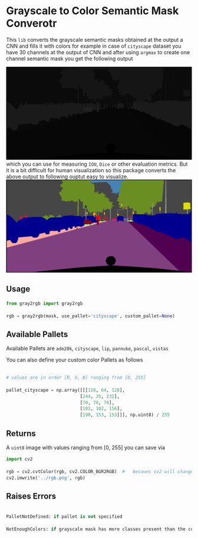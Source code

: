 # Grayscale to Color Semantic Mask Converotr

This `lib` converts the grayscale semantic masks obtained at the output a CNN and fills it with colors for example in case of 
`cityscape` dataset you have 30 channels at the output of CNN and after using `argmax` to create one channel semantic mask you
get the following output

![alt text](https://github.com/Mr-TalhaIlyas/Converting-Grayscale-Semantic-Masks-to-Color/blob/master/screens/gray.png)
which you can use for measuring `IOU`, `Dice` or other evaluation metrics. But it is a bit difficult for human visualization so this package 
converts the above output to following ouptut easy to visualize.
![alt text](https://github.com/Mr-TalhaIlyas/Converting-Grayscale-Semantic-Masks-to-Color/blob/master/screens/rgb.png)
## Usage

```python
from gray2rgb import gray2rgb

rgb = gray2rgb(mask, use_pallet='cityscape', custom_pallet=None)

```
## Available Pallets
Available Pallets are `ade20k`, `cityscape`, `lip`, `pannuke`, `pascal`, `vistas`

You can also define your custom color Pallets as follows

```python

# values are in order [R, G, B] ranging from [0, 255]

pallet_cityscape = np.array([[[128, 64, 128],
                            [244, 35, 232],
                            [70, 70, 70],
                            [102, 102, 156],
                            [190, 153, 153]]], np.uint8) / 255
```

## Returns

A `uint8` image with values ranging from [0, 255] you can save via

```python
import cv2

rgb = cv2.cvtColor(rgb, cv2.COLOR_BGR2RGB)  #   becaues cv2 will change color channels before writing
cv2.imwrite('../rgb.png', rgb)
```


## Raises Errors

```python

PalletNotDefined: if pallet is not specified

NotEnoughColors: if grayscale mask has more classes present than the colors in the pallet

```

